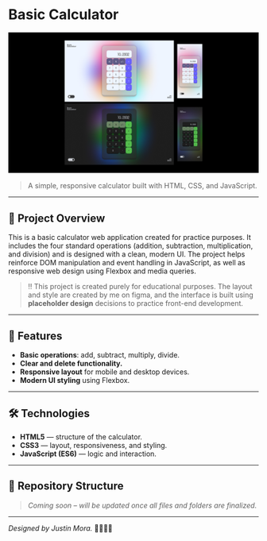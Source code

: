 # Basic Calculator
![Calculator Preview](Mycalculator-preview.jpg)

> A simple, responsive calculator built with HTML, CSS, and JavaScript.

---

## 📖 Project Overview

This is a basic calculator web application created for practice purposes. It includes the four standard operations (addition, subtraction, multiplication, and division) and is designed with a clean, modern UI. The project helps reinforce DOM manipulation and event handling in JavaScript, as well as responsive web design using Flexbox and media queries.

> ‼️ This project is created purely for educational purposes. The layout and style are created by me on figma, and the interface is built using **placeholder design** decisions to practice front-end development.

---

## 🚀 Features

- **Basic operations**: add, subtract, multiply, divide.
- **Clear and delete functionality.**
- **Responsive layout** for mobile and desktop devices.
- **Modern UI styling** using Flexbox.

---

## 🛠️ Technologies

- **HTML5** — structure of the calculator.
- **CSS3** — layout, responsiveness, and styling.
- **JavaScript (ES6)** — logic and interaction.

---

## 📂 Repository Structure

> *Coming soon – will be updated once all files and folders are finalized.*

---

_Designed by Justin Mora._ 💚👨🏻‍💻
